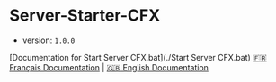 # Server-Starter-CFX

- version: ``1.0.0``

[Documentation for Start Server CFX.bat](./Start Server CFX.bat)
[:fr: Français Documentation](./documentation_fr.md) | [:uk: English Documentation](./documentation_en.md)
